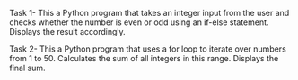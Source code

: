 Task 1- This a Python program that takes an integer input from the user and checks whether the number is even or odd using an if-else statement. Displays the result accordingly.

Task 2- This a Python program that uses a for loop to iterate over numbers from 1 to 50. Calculates the sum of all integers in this range. Displays the final sum.
